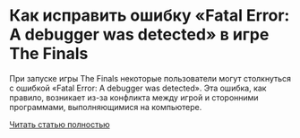 # Как исправить ошибку «Fatal Error: A debugger was detected» в игре The Finals



При запуске игры The Finals некоторые пользователи могут столкнуться с ошибкой «Fatal Error: A debugger was detected». Эта ошибка, как правило, возникает из-за конфликта между игрой и сторонними программами, выполняющимися на компьютере.

[Читать статью полностью](https://xyberbara.com/gaming/fatal-error-a-debugger-was-detected/)
